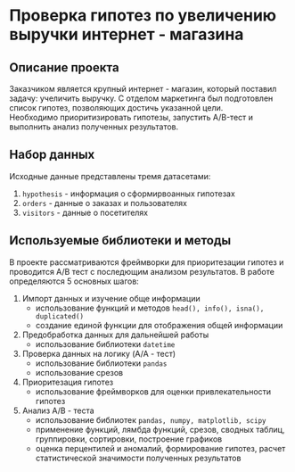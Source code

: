 # Проверка гипотез по увеличению выручки интернет - магазина

## Описание проекта

Заказчиком является крупный интернет - магазин, который поставил задачу: учеличить выручку. С отделом маркетинга был подготовлен список гипотез, позволяющих достичь указанной цели. <br>
Необходимо приоритизировать гипотезы, запустить A/B-тест и выполнить анализ полученных результатов.

## Набор данных

Исходные данные представлены тремя датасетами:

1. `hypothesis` - информация о сформирвоанных гипотезах
2. `orders` - данные о заказах и пользователях
3. `visitors` - данные о посетителях

## Используемые библиотеки и методы

В проекте рассматриваются фреймворки для приоритезации гипотез и проводится A/B тест с последющим анализом результатов. В работе определяются 5 основных шагов:
1. Импорт данных и изучение обще информации
    - использование функций и методов `head(), info(), isna(), duplicated()`
    - создание единой функции для отображения общей информации
2. Предобработка данных для дальнейшей работы
    - использование библиотеки `datetime`
3. Проверка данных на логику (A/A - тест)
    - использование библиотеки `pandas`
    - использование срезов
4. Приоритезация гипотез
    - использование фреймворков для оценки привлекательности гипотез
5. Анализ A/B - теста
    - использование библиотек `pandas, numpy, matplotlib, scipy`
    - применение функций, лямбда функций, срезов, сводных таблиц, группировки, сортировки, построение графиков
    - оценка перцентилей и аномалий, формирование гипотез, расчет статистической значимости полученных результатов
